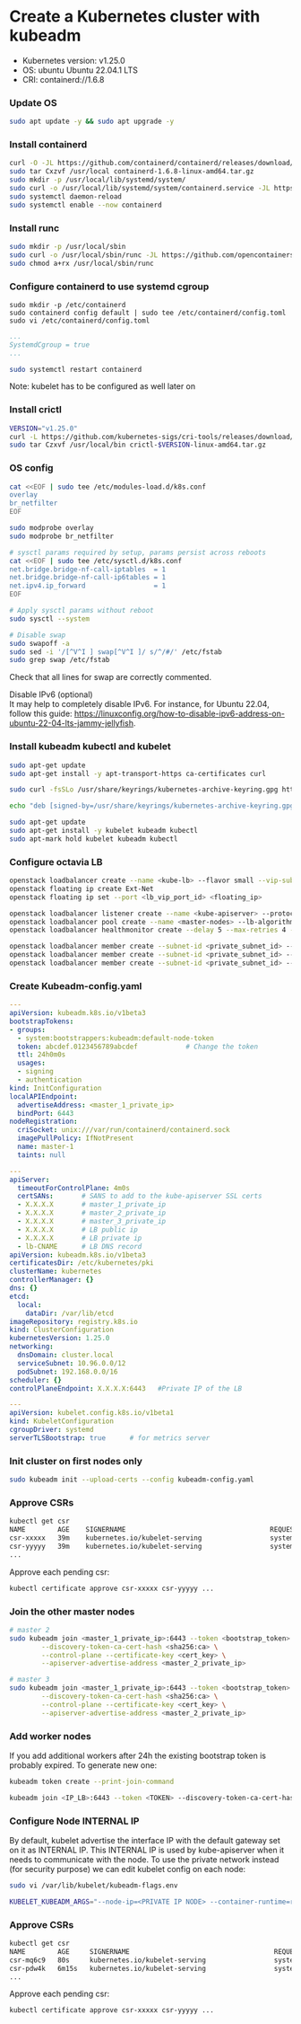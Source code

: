 # Create a Kubernetes cluster with kubeadm

- Kubernetes version: v1.25.0
- OS: ubuntu Ubuntu 22.04.1 LTS
- CRI: containerd://1.6.8

### Update OS

```bash
sudo apt update -y && sudo apt upgrade -y
```

### Install containerd

```bash
curl -O -JL https://github.com/containerd/containerd/releases/download/v1.6.8/containerd-1.6.8-linux-amd64.tar.gz
sudo tar Cxzvf /usr/local containerd-1.6.8-linux-amd64.tar.gz
sudo mkdir -p /usr/local/lib/systemd/system/
sudo curl -o /usr/local/lib/systemd/system/containerd.service -JL https://raw.githubusercontent.com/containerd/containerd/main/containerd.service
sudo systemctl daemon-reload
sudo systemctl enable --now containerd
```

### Install runc
```bash
sudo mkdir -p /usr/local/sbin
sudo curl -o /usr/local/sbin/runc -JL https://github.com/opencontainers/runc/releases/download/v1.1.4/runc.amd64
sudo chmod a+rx /usr/local/sbin/runc
```

### Configure containerd to use systemd cgroup
```
sudo mkdir -p /etc/containerd
sudo containerd config default | sudo tee /etc/containerd/config.toml
sudo vi /etc/containerd/config.toml
```

```yaml
...
SystemdCgroup = true
...
```
```bash
sudo systemctl restart containerd
```

Note: kubelet has to be configured as well later on

### Install crictl
```bash
VERSION="v1.25.0"
curl -L https://github.com/kubernetes-sigs/cri-tools/releases/download/$VERSION/crictl-${VERSION}-linux-amd64.tar.gz --output crictl-${VERSION}-linux-amd64.tar.gz
sudo tar Czxvf /usr/local/bin crictl-$VERSION-linux-amd64.tar.gz
```

### OS config

```bash
cat <<EOF | sudo tee /etc/modules-load.d/k8s.conf
overlay
br_netfilter
EOF

sudo modprobe overlay
sudo modprobe br_netfilter

# sysctl params required by setup, params persist across reboots
cat <<EOF | sudo tee /etc/sysctl.d/k8s.conf
net.bridge.bridge-nf-call-iptables  = 1
net.bridge.bridge-nf-call-ip6tables = 1
net.ipv4.ip_forward                 = 1
EOF

# Apply sysctl params without reboot
sudo sysctl --system

# Disable swap
sudo swapoff -a
sudo sed -i '/[^V^I ] swap[^V^I ]/ s/^/#/' /etc/fstab
sudo grep swap /etc/fstab
```
Check that all lines for swap are correctly commented.

Disable IPv6 (optional)  
It may help to completely disable IPv6. For instance, for Ubuntu 22.04, follow this guide: https://linuxconfig.org/how-to-disable-ipv6-address-on-ubuntu-22-04-lts-jammy-jellyfish.


### Install kubeadm kubectl and kubelet
```bash
sudo apt-get update
sudo apt-get install -y apt-transport-https ca-certificates curl

sudo curl -fsSLo /usr/share/keyrings/kubernetes-archive-keyring.gpg https://packages.cloud.google.com/apt/doc/apt-key.gpg

echo "deb [signed-by=/usr/share/keyrings/kubernetes-archive-keyring.gpg] https://apt.kubernetes.io/ kubernetes-xenial main" | sudo tee /etc/apt/sources.list.d/kubernetes.list

sudo apt-get update
sudo apt-get install -y kubelet kubeadm kubectl
sudo apt-mark hold kubelet kubeadm kubectl
```


### Configure octavia LB

```bash
openstack loadbalancer create --name <kube-lb> --flavor small --vip-subnet-id <private_subnet_id>
openstack floating ip create Ext-Net
openstack floating ip set --port <lb_vip_port_id> <floating_ip>

openstack loadbalancer listener create --name <kube-apiserver> --protocol TCP --protocol-port 6443 <kube-lb>
openstack loadbalancer pool create --name <master-nodes> --lb-algorithm ROUND_ROBIN --listener <kube-apiserver> --protocol TCP
openstack loadbalancer healthmonitor create --delay 5 --max-retries 4 --timeout 10 --type TCP <master-nodes>

openstack loadbalancer member create --subnet-id <private_subnet_id> --address <master_1_private_ip> --protocol-port 6443 <master-nodes>
openstack loadbalancer member create --subnet-id <private_subnet_id> --address <master_2_private_ip> --protocol-port 6443 <master-nodes>
openstack loadbalancer member create --subnet-id <private_subnet_id> --address <master_3_private_ip> --protocol-port 6443 <master-nodes>
```

### Create Kubeadm-config.yaml
```yaml
---
apiVersion: kubeadm.k8s.io/v1beta3
bootstrapTokens:
- groups:
  - system:bootstrappers:kubeadm:default-node-token
  token: abcdef.0123456789abcdef            # Change the token
  ttl: 24h0m0s
  usages:
  - signing
  - authentication
kind: InitConfiguration
localAPIEndpoint:
  advertiseAddress: <master_1_private_ip>
  bindPort: 6443
nodeRegistration:
  criSocket: unix:///var/run/containerd/containerd.sock
  imagePullPolicy: IfNotPresent
  name: master-1
  taints: null

---
apiServer:
  timeoutForControlPlane: 4m0s
  certSANs:       # SANS to add to the kube-apiserver SSL certs
  - X.X.X.X       # master_1_private_ip
  - X.X.X.X       # master_2_private_ip
  - X.X.X.X       # master_3_private_ip
  - X.X.X.X       # LB public ip
  - X.X.X.X       # LB private ip
  - lb-CNAME      # LB DNS record
apiVersion: kubeadm.k8s.io/v1beta3
certificatesDir: /etc/kubernetes/pki
clusterName: kubernetes
controllerManager: {}
dns: {}
etcd:
  local:
    dataDir: /var/lib/etcd
imageRepository: registry.k8s.io
kind: ClusterConfiguration
kubernetesVersion: 1.25.0
networking:
  dnsDomain: cluster.local
  serviceSubnet: 10.96.0.0/12
  podSubnet: 192.168.0.0/16
scheduler: {}
controlPlaneEndpoint: X.X.X.X:6443   #Private IP of the LB

---
apiVersion: kubelet.config.k8s.io/v1beta1
kind: KubeletConfiguration
cgroupDriver: systemd
serverTLSBootstrap: true      # for metrics server
```

### Init cluster on first nodes only
```bash
sudo kubeadm init --upload-certs --config kubeadm-config.yaml
```

### Approve CSRs
```bash
kubectl get csr
NAME        AGE    SIGNERNAME                                    REQUESTOR               REQUESTEDDURATION   CONDITION
csr-xxxxx   39m    kubernetes.io/kubelet-serving                 system:node:<master1>   <none>              Pending
csr-yyyyy   39m    kubernetes.io/kubelet-serving                 system:node:<master1>   <none>              Pending
...
```
Approve each pending csr:
```bash
kubectl certificate approve csr-xxxxx csr-yyyyy ...
```


### Join the other master nodes
```bash
# master 2
sudo kubeadm join <master_1_private_ip>:6443 --token <bootstrap_token> \
        --discovery-token-ca-cert-hash <sha256:ca> \
        --control-plane --certificate-key <cert_key> \
        --apiserver-advertise-address <master_2_private_ip>

# master 3
sudo kubeadm join <master_1_private_ip>:6443 --token <bootstrap_token> \
        --discovery-token-ca-cert-hash <sha256:ca> \
        --control-plane --certificate-key <cert_key> \
        --apiserver-advertise-address <master_2_private_ip>
```

### Add worker nodes

If you add additional workers after 24h the existing bootstrap token is probably expired. To generate new one:

```bash
kubeadm token create --print-join-command

kubeadm join <IP_LB>:6443 --token <TOKEN> --discovery-token-ca-cert-hash sha256:<SHA256>
```

### Configure Node INTERNAL IP

By default, kubelet advertise the interface IP with the default gateway set on it as INTERNAL IP. This INTERNAL IP is used by kube-apiserver when it needs to communicate with the node. To use the private network instead (for security purpose) we can edit kubelet config on each node:

```bash
sudo vi /var/lib/kubelet/kubeadm-flags.env
```

```bash
KUBELET_KUBEADM_ARGS="--node-ip=<PRIVATE IP NODE> --container-runtime=remote --..."
```

### Approve CSRs
```bash
kubectl get csr
NAME        AGE     SIGNERNAME                                    REQUESTOR                 REQUESTEDDURATION   CONDITION
csr-mq6c9   80s     kubernetes.io/kubelet-serving                 system:node:<master2>     <none>              Pending
csr-pdw4k   6m15s   kubernetes.io/kubelet-serving                 system:node:<master3>     <none>              Pending
...
```
Approve each pending csr:
```bash
kubectl certificate approve csr-xxxxx csr-yyyyy ...
```
